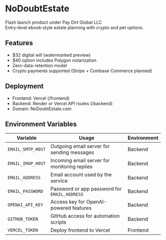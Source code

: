 # NoDoubtEstate

Flash launch product under Pay Dirt Global LLC  
Entry-level ebook-style estate planning with crypto and pet options.

## Features
- $32 digital will (watermarked preview)  
- $40 option includes Polygon notarization  
- Zero-data-retention model  
- Crypto payments supported (Stripe + Coinbase Commerce planned)

## Deployment
- Frontend: Vercel (/frontend)  
- Backend: Render or Vercel API routes (/backend)  
- Domain: NoDoubtEstate.com

## Environment Variables

| Variable | Usage | Environment |
| --- | --- | --- |
| `EMAIL_SMTP_HOST` | Outgoing email server for sending messages | Backend |
| `EMAIL_IMAP_HOST` | Incoming email server for monitoring replies | Backend |
| `EMAIL_ADDRESS` | Email account used by the service | Backend |
| `EMAIL_PASSWORD` | Password or app password for `EMAIL_ADDRESS` | Backend |
| `OPENAI_API_KEY` | Access key for OpenAI-powered features | Backend |
| `GITHUB_TOKEN` | GitHub access for automation scripts | Backend |
| `VERCEL_TOKEN` | Deploy frontend to Vercel | Frontend |
